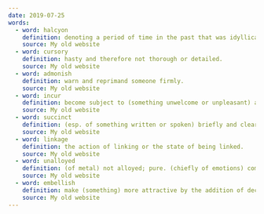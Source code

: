 ```yaml
---
date: 2019-07-25
words:
  - word: halcyon
    definition: denoting a period of time in the past that was idyllically happy and peaceful.
    source: My old website
  - word: cursory
    definition: hasty and therefore not thorough or detailed.
    source: My old website
  - word: admonish
    definition: warn and reprimand someone firmly.
    source: My old website
  - word: incur
    definition: become subject to (something unwelcome or unpleasant) as a result of one's own behavior or actions.
    source: My old website
  - word: succinct
    definition: (esp. of something written or spoken) briefly and clearly expressed.
    source: My old website
  - word: linkage
    definition: the action of linking or the state of being linked.
    source: My old website
  - word: unalloyed
    definition: (of metal) not alloyed; pure. (chiefly of emotions) complete and unreserved.
    source: My old website
  - word: embellish
    definition: make (something) more attractive by the addition of decorative details or features. make (a statement or story) more interesting or entertaining by adding extra details, esp. ones that are not true.
    source: My old website
---
```

